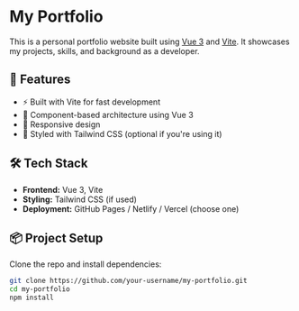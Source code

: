 # My Portfolio

This is a personal portfolio website built using [Vue 3](https://vuejs.org/) and [Vite](https://vitejs.dev/). It showcases my projects, skills, and background as a developer.

## 🚀 Features

- ⚡ Built with Vite for fast development
- 🧩 Component-based architecture using Vue 3
- 📱 Responsive design
- 🎨 Styled with Tailwind CSS (optional if you're using it)

## 🛠️ Tech Stack

- **Frontend:** Vue 3, Vite
- **Styling:** Tailwind CSS (if used)
- **Deployment:** GitHub Pages / Netlify / Vercel (choose one)

## 📦 Project Setup

Clone the repo and install dependencies:

```bash
git clone https://github.com/your-username/my-portfolio.git
cd my-portfolio
npm install
